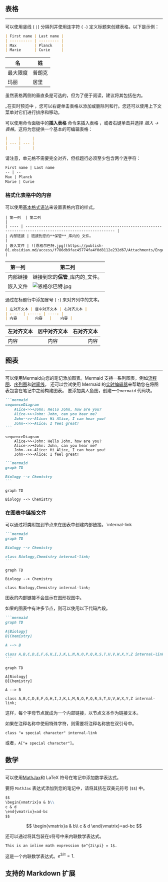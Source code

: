 ## 表格 
***

可以使用竖线 ( `|`) 分隔列并使用连字符 ( `-`) 定义标题来创建表格。以下是示例：

```md
| First name | Last name |
| ---------- | --------- |
| Max        | Planck    |
| Marie      | Curie     |
```

| 名    | 姓   |
| ---- | --- |
| 最大限度 | 普朗克 |
| 玛丽   | 居里  |

虽然表格两侧的垂直条是可选的，但为了便于阅读，建议将其包括在内。

_在实时预览中 ，您可以右键单击表格以添加或删除列和行。您还可以使用上下文菜单对它们进行排序和移动。

可以使用命令面板中的**插入表格** 命令来插入表格 ，或者右键单击并选择 _插入 → 表格_。这将为您提供一个基本的可编辑表格：

```md
|     |     |
| --- | --- |
|     |     |
```

请注意，单元格不需要完全对齐，但标题行必须至少包含两个连字符：

```md
First name | Last name
-- | --
Max | Planck
Marie | Curie
```

### 格式化表格中的内容 

可以使用[基本格式语法](基本格式化语法)来设置表格内容的样式。
```
| 第一列  | 第二列                                                                                                            |
| ---- | -------------------------------------------------------------------------------------------------------------- |
| 内部链接 | 链接到您的**保管**_库内的_文件。                                                                                            |
| 嵌入文件 | ![恩格尔巴特.jpg](https://publish-01.obsidian.md/access/f786db9fac45774fa4f0d8112e232d67/Attachments/Engelbart.jpg) |
```

| 第一列  | 第二列                                                                                                            |
| ---- | -------------------------------------------------------------------------------------------------------------- |
| 内部链接 | 链接到您的**保管**_库内的_文件。                                                                                            |
| 嵌入文件 | ![恩格尔巴特.jpg](https://publish-01.obsidian.md/access/f786db9fac45774fa4f0d8112e232d67/Attachments/Engelbart.jpg) |

通过在标题行中添加冒号 ( `:`) 来对齐列中的文本。

```md
| 左对齐文本 | 居中对齐文本 | 右对齐文本 |
| :---- | :----: | ----: |
| 内容    |   内容   |    内容 |
```

| 左对齐文本 | 居中对齐文本 | 右对齐文本 |
| :---- | :----: | ----: |
| 内容    |   内容   |    内容 |

## 图表 
***

可以使用Mermaid向您的笔记添加图表。Mermaid 支持一系列图表，例如[流程图](https://mermaid.js.org/syntax/flowchart.html)、[序列图](https://mermaid.js.org/syntax/sequenceDiagram.html)和[时间线](https://mermaid.js.org/syntax/timeline.html)。
还可以尝试使用 Mermaid 的[实时编辑器](https://mermaid-js.github.io/mermaid-live-editor)来帮助您在将图表包含在笔记中之前构建图表。
要添加美人鱼图，创建一个`mermaid` 代码块。

````md
```mermaid
sequenceDiagram
    Alice->>+John: Hello John, how are you?
    Alice->>+John: John, can you hear me?
    John-->>-Alice: Hi Alice, I can hear you!
    John-->>-Alice: I feel great!
```
````

```mermaid
sequenceDiagram
    Alice->>+John: Hello John, how are you?
    Alice->>+John: John, can you hear me?
    John-->>-Alice: Hi Alice, I can hear you!
    John-->>-Alice: I feel great!
```

````md
```mermaid
graph TD

Biology --> Chemistry
```
````

```mermaid
graph TD

Biology --> Chemistry
```

### 在图表中链接文件 

可以通过将类附加到节点来在图表中创建内部链接。`internal-link

````md
```mermaid
graph TD

Biology --> Chemistry

class Biology,Chemistry internal-link;
```
````

```mermaid
graph TD

Biology --> Chemistry

class Biology,Chemistry internal-link;
```

图表的内部链接不会显示在图形视图中。

如果的图表中有许多节点，则可以使用以下代码片段。

````md
```mermaid
graph TD

A[Biology]
B[Chemistry]

A --> B

class A,B,C,D,E,F,G,H,I,J,K,L,M,N,O,P,Q,R,S,T,U,V,W,X,Y,Z internal-link;
```
````

```mermaid
graph TD

A[Biology]
B[Chemistry]

A --> B

class A,B,C,D,E,F,G,H,I,J,K,L,M,N,O,P,Q,R,S,T,U,V,W,X,Y,Z internal-link;
```

这样，每个字母节点就成为一个内部链接，以节点文本作为链接文本。

如果在注释名称中使用特殊字符，则需要将注释名称放在双引号中。

```
class "⨳ special character" internal-link
```

或者，`A["⨳ special character"]`。


## 数学 
***

可以使用[MathJax](http://docs.mathjax.org/en/latest/basic/mathjax.html)和 LaTeX 符号在笔记中添加数学表达式。

要将 `MathJax` 表达式添加到您的笔记中，请将其括在双美元符号 (`$$`) 中。

```md
$$
\begin{vmatrix}a & b\\
c & d
\end{vmatrix}=ad-bc
$$
```

$$
\begin{vmatrix}a & b\\
c & d
\end{vmatrix}=ad-bc
$$

还可以通过将其包装在`$`符号中来内联数学表达式。

```md
This is an inline math expression $e^{2i\pi} = 1$.
```

这是一个内联数学表达式。$e^{2i\pi} = 1$.


## 支持的 Markdown 扩展 
